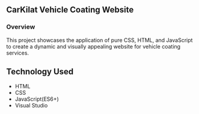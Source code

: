 ## CarKilat Vehicle Coating Website

### Overview

This project showcases the application of pure CSS, HTML, and JavaScript to create a dynamic and visually appealing website for vehicle coating services.

## Technology Used

- HTML
- CSS
- JavaScript(ES6+)
- Visual Studio
 
  


